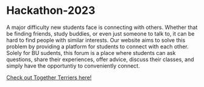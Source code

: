 # Hackathon-2023
A major difficulty new students face is connecting with others. Whether that be finding friends, study buddies, or even just someone to talk to, it can be hard to find people with similar interests. Our website aims to solve this problem by providing a platform for students to connect with each other. Solely for BU sudents, this forum is a place where students can ask questions, share their experiences, offer advice, discuss their classes, and simply have the opportuntiy to conveniently connect.

<a href="https://tiazheng04.github.io/Hackathon-2023/">Check out Together Terriers here!</a>
